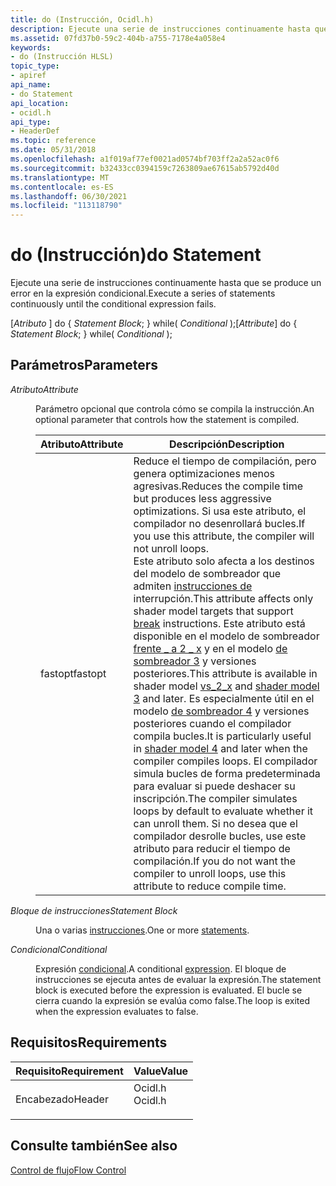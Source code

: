 ```yaml
---
title: do (Instrucción, Ocidl.h)
description: Ejecute una serie de instrucciones continuamente hasta que se produce un error en la expresión condicional.
ms.assetid: 07fd37b0-59c2-404b-a755-7178e4a058e4
keywords:
- do (Instrucción HLSL)
topic_type:
- apiref
api_name:
- do Statement
api_location:
- ocidl.h
api_type:
- HeaderDef
ms.topic: reference
ms.date: 05/31/2018
ms.openlocfilehash: a1f019af77ef0021ad0574bf703ff2a2a52ac0f6
ms.sourcegitcommit: b32433cc0394159c7263809ae67615ab5792d40d
ms.translationtype: MT
ms.contentlocale: es-ES
ms.lasthandoff: 06/30/2021
ms.locfileid: "113118790"
---
```

# <a name="do-statement"></a><span data-ttu-id="bcf45-104">do (Instrucción)</span><span class="sxs-lookup"><span data-stu-id="bcf45-104">do Statement</span></span>

<span data-ttu-id="bcf45-105">Ejecute una serie de instrucciones continuamente hasta que se produce un error en la expresión condicional.</span><span class="sxs-lookup"><span data-stu-id="bcf45-105">Execute a series of statements continuously until the conditional expression fails.</span></span>

<span data-ttu-id="bcf45-106">\[*Atributo* \] do { *Statement Block*; } while( *Conditional* );</span><span class="sxs-lookup"><span data-stu-id="bcf45-106">\[*Attribute*\] do {   *Statement Block*; } while( *Conditional* );</span></span>



 

## <a name="parameters"></a><span data-ttu-id="bcf45-107">Parámetros</span><span class="sxs-lookup"><span data-stu-id="bcf45-107">Parameters</span></span>

<dl> <dt>

<span data-ttu-id="bcf45-108"><span id="Attribute"></span><span id="attribute"></span><span id="ATTRIBUTE"></span>*Atributo*</span><span class="sxs-lookup"><span data-stu-id="bcf45-108"><span id="Attribute"></span><span id="attribute"></span><span id="ATTRIBUTE"></span>*Attribute*</span></span>
</dt> <dd>

<span data-ttu-id="bcf45-109">Parámetro opcional que controla cómo se compila la instrucción.</span><span class="sxs-lookup"><span data-stu-id="bcf45-109">An optional parameter that controls how the statement is compiled.</span></span>



| <span data-ttu-id="bcf45-110">Atributo</span><span class="sxs-lookup"><span data-stu-id="bcf45-110">Attribute</span></span> | <span data-ttu-id="bcf45-111">Descripción</span><span class="sxs-lookup"><span data-stu-id="bcf45-111">Description</span></span>                                                                                                                                                                                                                                                                                                                                                                                                                                                                                                                                                                                                                                                                                                                       |
|-----------|-----------------------------------------------------------------------------------------------------------------------------------------------------------------------------------------------------------------------------------------------------------------------------------------------------------------------------------------------------------------------------------------------------------------------------------------------------------------------------------------------------------------------------------------------------------------------------------------------------------------------------------------------------------------------------------------------------------------------------------|
| <span data-ttu-id="bcf45-112">fastopt</span><span class="sxs-lookup"><span data-stu-id="bcf45-112">fastopt</span></span>   | <span data-ttu-id="bcf45-113">Reduce el tiempo de compilación, pero genera optimizaciones menos agresivas.</span><span class="sxs-lookup"><span data-stu-id="bcf45-113">Reduces the compile time but produces less aggressive optimizations.</span></span> <span data-ttu-id="bcf45-114">Si usa este atributo, el compilador no desenrollará bucles.</span><span class="sxs-lookup"><span data-stu-id="bcf45-114">If you use this attribute, the compiler will not unroll loops.</span></span><br/> <span data-ttu-id="bcf45-115">Este atributo solo afecta a los destinos del modelo de sombreador que admiten [instrucciones de](dx-graphics-hlsl-break.md) interrupción.</span><span class="sxs-lookup"><span data-stu-id="bcf45-115">This attribute affects only shader model targets that support [break](dx-graphics-hlsl-break.md) instructions.</span></span> <span data-ttu-id="bcf45-116">Este atributo está disponible en el modelo de sombreador [frente \_ a 2 \_ x](dx9-graphics-reference-asm-vs-2-x.md) y en el modelo [de sombreador 3](dx-graphics-hlsl-sm3.md) y versiones posteriores.</span><span class="sxs-lookup"><span data-stu-id="bcf45-116">This attribute is available in shader model [vs\_2\_x](dx9-graphics-reference-asm-vs-2-x.md) and [shader model 3](dx-graphics-hlsl-sm3.md) and later.</span></span> <span data-ttu-id="bcf45-117">Es especialmente útil en el modelo [de sombreador 4](dx-graphics-hlsl-sm4.md) y versiones posteriores cuando el compilador compila bucles.</span><span class="sxs-lookup"><span data-stu-id="bcf45-117">It is particularly useful in [shader model 4](dx-graphics-hlsl-sm4.md) and later when the compiler compiles loops.</span></span> <span data-ttu-id="bcf45-118">El compilador simula bucles de forma predeterminada para evaluar si puede deshacer su inscripción.</span><span class="sxs-lookup"><span data-stu-id="bcf45-118">The compiler simulates loops by default to evaluate whether it can unroll them.</span></span> <span data-ttu-id="bcf45-119">Si no desea que el compilador desrolle bucles, use este atributo para reducir el tiempo de compilación.</span><span class="sxs-lookup"><span data-stu-id="bcf45-119">If you do not want the compiler to unroll loops, use this attribute to reduce compile time.</span></span><br/> |



 

</dd> <dt>

<span data-ttu-id="bcf45-120"><span id="Statement_Block"></span><span id="statement_block"></span><span id="STATEMENT_BLOCK"></span>*Bloque de instrucciones*</span><span class="sxs-lookup"><span data-stu-id="bcf45-120"><span id="Statement_Block"></span><span id="statement_block"></span><span id="STATEMENT_BLOCK"></span>*Statement Block*</span></span>
</dt> <dd>

<span data-ttu-id="bcf45-121">Una o varias [instrucciones](dx-graphics-hlsl-statement-blocks.md).</span><span class="sxs-lookup"><span data-stu-id="bcf45-121">One or more [statements](dx-graphics-hlsl-statement-blocks.md).</span></span>

</dd> <dt>

<span data-ttu-id="bcf45-122"><span id="Conditional"></span><span id="conditional"></span><span id="CONDITIONAL"></span>*Condicional*</span><span class="sxs-lookup"><span data-stu-id="bcf45-122"><span id="Conditional"></span><span id="conditional"></span><span id="CONDITIONAL"></span>*Conditional*</span></span>
</dt> <dd>

<span data-ttu-id="bcf45-123">Expresión [condicional](dx-graphics-hlsl-expressions.md).</span><span class="sxs-lookup"><span data-stu-id="bcf45-123">A conditional [expression](dx-graphics-hlsl-expressions.md).</span></span> <span data-ttu-id="bcf45-124">El bloque de instrucciones se ejecuta antes de evaluar la expresión.</span><span class="sxs-lookup"><span data-stu-id="bcf45-124">The statement block is executed before the expression is evaluated.</span></span> <span data-ttu-id="bcf45-125">El bucle se cierra cuando la expresión se evalúa como false.</span><span class="sxs-lookup"><span data-stu-id="bcf45-125">The loop is exited when the expression evaluates to false.</span></span>

</dd> </dl>

## <a name="requirements"></a><span data-ttu-id="bcf45-126">Requisitos</span><span class="sxs-lookup"><span data-stu-id="bcf45-126">Requirements</span></span>



| <span data-ttu-id="bcf45-127">Requisito</span><span class="sxs-lookup"><span data-stu-id="bcf45-127">Requirement</span></span> | <span data-ttu-id="bcf45-128">Value</span><span class="sxs-lookup"><span data-stu-id="bcf45-128">Value</span></span> |
|-------------------|------------------------------------------------------------------------------------|
| <span data-ttu-id="bcf45-129">Encabezado</span><span class="sxs-lookup"><span data-stu-id="bcf45-129">Header</span></span><br/> | <dl> <span data-ttu-id="bcf45-130"><dt>Ocidl.h</dt></span><span class="sxs-lookup"><span data-stu-id="bcf45-130"><dt>Ocidl.h</dt></span></span> </dl> |



## <a name="see-also"></a><span data-ttu-id="bcf45-131">Consulte también</span><span class="sxs-lookup"><span data-stu-id="bcf45-131">See also</span></span>

<dl> <dt>

[<span data-ttu-id="bcf45-132">Control de flujo</span><span class="sxs-lookup"><span data-stu-id="bcf45-132">Flow Control</span></span>](dx-graphics-hlsl-flow-control.md)
</dt> </dl>

 

 






